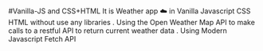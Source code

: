 #Vanilla-JS and CSS+HTML
It is Weather app ☁️ in Vanilla Javascript CSS HTML without use any libraries . Using the Open Weather Map API to make calls to a restful API  to return current weather data . Using Modern Javascript Fetch API  
